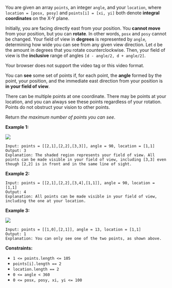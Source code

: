 You are given an array `points`, an integer `angle`, and your `location`,
where `location = [posx, posy]` and `points[i] = [xi, yi]` both denote
**integral coordinates** on the X-Y plane.

Initially, you are facing directly east from your position. You **cannot
move** from your position, but you can **rotate**. In other words, `posx` and
`posy` cannot be changed. Your field of view in **degrees** is represented by
`angle`, determining how wide you can see from any given view direction. Let
`d` be the amount in degrees that you rotate counterclockwise. Then, your
field of view is the **inclusive** range of angles `[d - angle/2, d +
angle/2]`.

Your browser does not support the video tag or this video format.

You can **see** some set of points if, for each point, the **angle** formed by
the point, your position, and the immediate east direction from your position
is **in your field of view**.

There can be multiple points at one coordinate. There may be points at your
location, and you can always see these points regardless of your rotation.
Points do not obstruct your vision to other points.

Return _the maximum number of points you can see_.



**Example 1:**

![](https://assets.leetcode.com/uploads/2020/09/30/89a07e9b-00ab-4967-976a-c723b2aa8656.png)

    
    
    Input: points = [[2,1],[2,2],[3,3]], angle = 90, location = [1,1]
    Output: 3
    Explanation: The shaded region represents your field of view. All points can be made visible in your field of view, including [3,3] even though [2,2] is in front and in the same line of sight.
    

**Example 2:**

    
    
    Input: points = [[2,1],[2,2],[3,4],[1,1]], angle = 90, location = [1,1]
    Output: 4
    Explanation: All points can be made visible in your field of view, including the one at your location.
    

**Example 3:**

![](https://assets.leetcode.com/uploads/2020/09/30/5010bfd3-86e6-465f-ac64-e9df941d2e49.png)

    
    
    Input: points = [[1,0],[2,1]], angle = 13, location = [1,1]
    Output: 1
    Explanation: You can only see one of the two points, as shown above.
    



**Constraints:**

  * `1 <= points.length <= 105`
  * `points[i].length == 2`
  * `location.length == 2`
  * `0 <= angle < 360`
  * `0 <= posx, posy, xi, yi <= 100`

